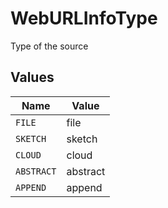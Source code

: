 # WebURLInfoType

Type of the source


## Values

| Name       | Value      |
| ---------- | ---------- |
| `FILE`     | file       |
| `SKETCH`   | sketch     |
| `CLOUD`    | cloud      |
| `ABSTRACT` | abstract   |
| `APPEND`   | append     |
